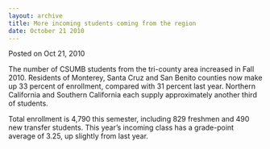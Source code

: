 ```yaml
---
layout: archive
title: More incoming students coming from the region
date: October 21 2010
---
```





<span class="date">Posted on Oct 21, 2010    </span>
<p>The number of CSUMB students from the tri-county area increased
in Fall 2010. Residents of Monterey, Santa Cruz and San Benito
counties now make up 33 percent of enrollment, compared with 31
percent last year. Northern California and Southern California each
supply approximately another third of students.</p>
<p>Total enrollment is 4,790 this semester, including 829 freshmen
and 490 new transfer students. This year&#x2019;s incoming class has a
grade-point average of 3.25, up slightly from last year.<br>
&#xA0;</br></p>





